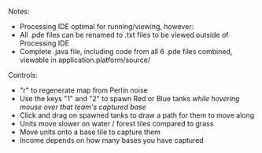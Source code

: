 Notes:
- Processing IDE optimal for running/viewing, however:
- All .pde files can be renamed to .txt files to be viewed outside of Processing IDE
- Complete .java file, including code from all 6 .pde files combined, viewable in application.platform/source/

Controls:
- "r" to regenerate map from Perlin noise
- Use the keys "1" and "2" to spawn Red or Blue tanks *while hovering mouse over that team's captured base*
- Click and drag on spawned tanks to draw a path for them to move along
- Units move slower on water / forest tiles compared to grass
- Move units onto a base tile to capture them
- Income depends on how many bases you have captured
